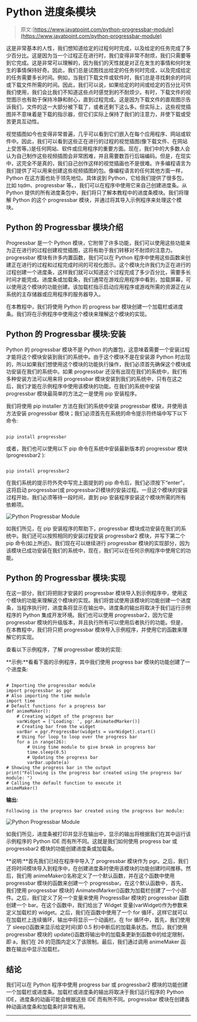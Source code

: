 # Python 进度条模块

> 原文:[https://www.javatpoint.com/python-progressbar-module](https://www.javatpoint.com/python-progressbar-module)

这是非常基本的人性，我们想知道给定的过程何时完成，以及给定的任务完成了多少百分比。这是因为当一个过程正在进行时，我们变得非常不耐烦，我们只需要等到它完成。这是非常可以理解的，因为我们的天性就是对正在发生的事情和何时发生的事情保持好奇。因此，我们总是试图找出给定的任务何时完成，以及完成给定的任务需要多长时间。例如，当我们下载文件或软件时，我们总是寻找剩余的时间或下载文件所需的时间。因此，我们可以说，如果给定的时间或给定的百分比可供我们使用，我们会比我们不知道这些点时感觉到的不耐烦少。有时，下载文件的视觉图示也有助于保持冷静和耐心，直到过程完成。这是因为下载文件的直观图示告诉我们，文件的这一大部分被下载了，或者还剩下这么多。但实际上，这些视觉插图并不意味着是下载的指示器，但它们实际上保持了我们的注意力，并使下载或受苦更具互动性。

视觉插图如今也变得非常普遍，几乎可以看到它们嵌入在每个应用程序、网站或软件中。因此，我们可以看到这些正在进行的过程的视觉插图(像下载文件、在网站上受苦等。)是任何网站、软件或应用程序的重要方面。现在，我们中的大多数人会认为自己制作这些视频插图会非常困难，并且需要数百行后端编码。但是，在现实中，这完全不是真的，我们自己创作这样的视觉插画也不是很难。许多编程语言为我们提供了可以用来创建这些视频插图的包。像编程语言的任何其他方面一样，Python 在这方面也处于领先地位。具体说到 Python，它给我们提供了很多包，比如 tqdm、progressbar 等。，我们可以在程序中使用它来自己创建进度条。从 Python 提供的所有进度条包中，我们将只了解本教程中的进度条模块。我们将理解 Python 的这个 progressbar 模块，并通过将其导入示例程序来处理这个模块。

## Python 的 Progressbar 模块介绍

Progressbar 是一个 Python 模块，它附带了许多功能，我们可以使用这些功能来为正在进行的过程创建视觉插图，这将有助于我们转移对不耐烦的注意力。progressbar 模块有许多内置函数，我们可以在 Python 程序中使用这些函数来创建正在进行的过程和过程完成时间的可视化图示。这个模块允许我们为正在进行的过程创建一个进度条，这样我们就可以知道这个过程完成了多少百分比，需要多长时间才能完成。进度条或加载条，我们通常在游戏应用程序中看到，加载屏幕，可以使用这个模块的功能创建。该加载栏指示启动应用程序或游戏所需的资源正在从系统的主存储器或应用程序的服务器导入。

在本教程中，我们将使用 Python 的 progress bar 模块创建一个加载栏或进度条。我们将在示例程序中使用这个模块来理解这个模块的实现。

## Python 的 Progressbar 模块:安装

Python 的 progressbar 模块不是 Python 的内置包，这意味着需要一个安装过程才能将这个模块安装到我们的系统中。由于这个模块不是在安装源 Python 时出现的，所以如果我们想使用这个模块的功能执行操作，我们必须首先确保这个模块成功安装在我们的系统中。如果 progressbar 还没有出现在我们的系统中，我们有多种安装方法可以用来将 progressbar 模块安装到我们的系统中，只有在这之后，我们才能在示例程序中使用该模块的功能。在我们的系统中安装 progressbar 模块最简单的方法之一是使用 pip 安装程序。

我们将使用 pip installer 方法在我们的系统中安装 progressbar 模块，并使用该方法安装 progressbar 模块；我们必须首先在系统的命令提示符终端中写下以下命令:

```

pip install progressbar

```

或者，我们也可以使用以下 pip 命令在系统中安装最新版本的 progressbar 模块(progressbar2 ):

```

pip install progressbar2

```

在我们系统的提示符外壳中写完上面提到的 pip 命令后，我们必须按下“enter”，这将启动 progressbar(或 progressbar2)模块的安装过程。一旦这个模块的安装过程开始，我们必须等待一段时间，直到 pip 安装程序安装这个模块所需的所有依赖项。

![Python Progressbar Module](img/05deddde4b0405c813731e85acb67cad.png)

如我们所见，在 pip 安装程序的帮助下，progressbar 模块成功安装在我们的系统中。我们还可以按照相同的安装过程安装 progressbar2 模块，并写下第二个 pip 命令(如上所述)。我们现在可以继续进行 progressbar 模块的实现部分，因为该模块已成功安装在我们的系统中，现在，我们可以在任何示例程序中使用它的功能。

## Python 的 Progressbar 模块:实现

在这一部分，我们将把刚才安装的 progressbar 模块导入到示例程序中，使用这个模块的功能来理解这个模块的实现。我们将尝试使用该模块的功能创建一个进度条，当程序执行时，进度条将显示在输出中。进度条的输出将取决于我们运行示例程序的 Python 集成开发环境。我们也可以使用 progressbar2，因为它是 progressbar 模块的升级版本，并且执行所有可以使用后者执行的功能。但是，在本教程中，我们将只把 progressbar 模块导入示例程序，并使用它的函数来理解它的实现。

查看以下示例程序，了解 progressbar 模块的实现:

**示例:**看看下面的示例程序，其中我们使用 progress bar 模块的功能创建了一个进度条:

```

# Importing the progressbar module
import progressbar as pgr
# Also importing the time module
import time 
# Default functions for a progress bar 
def animeMaker():
    # Creating widget of the progress bar
    varWidget = ['Loading: ', pgr.AnimatedMarker()]
    # Creating bar from the widget
    varBar = pgr.ProgressBar(widgets = varWidget).start()
    # Using for loop to loop over the progress bar
    for a in range(26):
        # Using time module to give break in progress bar
        time.sleep(0.5)
        # Updating the progress bar
        varBar.update(a)
# Showing the progress bar in the output
print("Following is the progress bar created using the progress bar module: ")
# Calling the default function to execute it 
animeMaker()

```

**输出:**

```
Following is the progress bar created using the progress bar module:

```

![Python Progressbar Module](img/09ed795fab6f20863d9a75cbf6dca94c.png)

如我们所见，进度条被打印并显示在输出中，显示的输出将根据我们在其中运行该示例程序的 Python IDE 而有所不同。这就是我们如何使用 progress bar 或 progressbar2 模块的功能创建进度条或加载条。

**说明:**首先我们已经在程序中导入了 progressbar 模块作为 pgr。之后，我们还将时间模块导入到程序中，在创建进度条时使用该模块的功能创建时间推移。然后，我们用 animeMaker()名称定义了一个默认函数，并在这个函数中使用 progressbar 模块的函数来创建一个 progressbar。在这个默认函数中，首先，我们使用 progressbar 模块的 AnimatedMarker()函数为加载栏创建了一个小部件。之后，我们定义了另一个变量来使用 ProgressBar 模块的 progressbar 函数创建一个 bar。在这个函数中，我们给出了 Widget 变量(varWidget)作为参数来定义加载栏的 widget。之后，我们在函数中使用了一个 for 循环，这样它就可以在加载栏上连续循环，输出中将显示一个动画栏。在 for 循环中，首先，我们使用了 sleep()函数来显示给定时间(即 0.5 秒)中断后的加载条状态。然后，我们使用 progressbar 模块的 update()函数将输出中的加载条更新到函数中的给定限制，即 a，我们在 26 的范围内定义了该限制。最后，我们通过调用 animeMaker 函数在输出中显示加载栏。

## 结论

我们可以在 Python 程序中使用 progress bar 或 progressbar2 模块的功能创建一个加载栏或进度条。加载栏或进度条的输出将取决于我们运行程序的 Python IDE，进度条的动画可能会根据这些 IDE 而有所不同。progressbar 模块在创建各种动画进度条和加载条时非常有用。

* * *